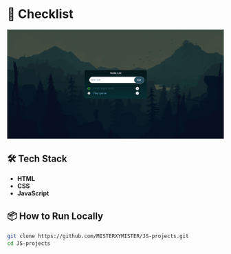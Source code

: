 # 🚀 Checklist

![Project Screenshot](images/Thumbnail.png)

## 🛠 Tech Stack
- **HTML**
- **CSS**
- **JavaScript**

## 📦 How to Run Locally

```bash
git clone https://github.com/MISTERXYMISTER/JS-projects.git
cd JS-projects
